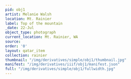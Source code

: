 ```yaml
---
pid: obj1
artist: Melanie Walsh
location: Mt. Rainier
label: Top of the mountain
_date: 22-Jul
object_type: photograph
current_location: Mt. Rainier, WA
source: 
order: '0'
layout: qatar_item
collection: rainier
thumbnail: "/img/derivatives/simple/obj1/thumbnail.jpg"
manifest: "/img/derivatives/iiif/obj1/manifest.json"
full: "/img/derivatives/simple/obj1/fullwidth.jpg"
---
```

